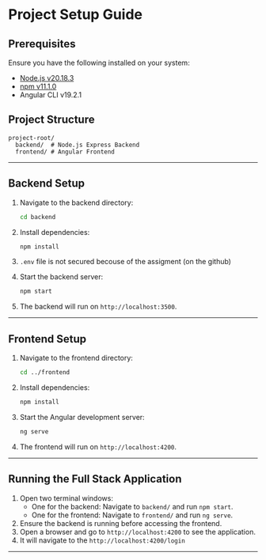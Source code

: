 # Project Setup Guide

## Prerequisites

Ensure you have the following installed on your system:

- [Node.js v20.18.3](https://nodejs.org/)
- [npm v11.1.0](https://www.npmjs.com/)
- Angular CLI v19.2.1

## Project Structure

```
project-root/
  backend/  # Node.js Express Backend
  frontend/ # Angular Frontend
```

---

## Backend Setup

1. Navigate to the backend directory:
   ```sh
   cd backend
   ```
2. Install dependencies:
   ```sh
   npm install
   ```
3. `.env` file is not secured becouse of the assigment (on the github)
   
4. Start the backend server:
   ```sh
   npm start
   ```

5. The backend will run on `http://localhost:3500`.

---

## Frontend Setup

1. Navigate to the frontend directory:
   ```sh
   cd ../frontend
   ```
2. Install dependencies:
   ```sh
   npm install
   ```
3. Start the Angular development server:
   ```sh
   ng serve
   ```
4. The frontend will run on `http://localhost:4200`.

---

## Running the Full Stack Application

1. Open two terminal windows:
   - One for the backend: Navigate to `backend/` and run `npm start`.
   - One for the frontend: Navigate to `frontend/` and run `ng serve`.
2. Ensure the backend is running before accessing the frontend.
3. Open a browser and go to `http://localhost:4200` to see the application.
4. It will navigate to the `http://localhost:4200/login`

---
